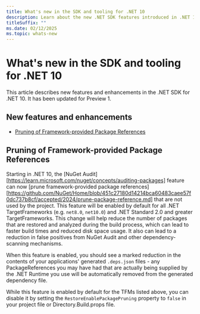 ```yaml
---
title: What's new in the SDK and tooling for .NET 10
description: Learn about the new .NET SDK features introduced in .NET 10.
titleSuffix: ""
ms.date: 02/12/2025
ms.topic: whats-new
---
```


# What's new in the SDK and tooling for .NET 10

This article describes new features and enhancements in the .NET SDK for .NET 10. It has been updated for Preview 1.

## New features and enhancements

- [Pruning of Framework-provided Package References](#pruning-of-framework-provided-package-references)

## Pruning of Framework-provided Package References

Starting in .NET 10, the [NuGet Audit][https://learn.microsoft.com/nuget/concepts/auditing-packages] feature can now [prune framework-provided package references][https://github.com/NuGet/Home/blob/451c27180d14214bca60483caee57f0dc737b8cf/accepted/2024/prune-package-reference.md] that are not used by the project. This feature will be enabled by default for all .NET TargetFrameworks (e.g. `net8.0`, `net10.0`) and .NET Standard 2.0 and greater TargetFrameworks. This change will help reduce the number of packages that are restored and analyzed during the build process, which can lead to faster build times and reduced disk space usage. It also can lead to a reduction in false positives from NuGet Audit and other dependency-scanning mechanisms.

When this feature is enabled, you should see a marked reduction in the contents of your applications' generated `.deps.json` files - any PackageReferences you may have had that are actually being supplied by the .NET Runtime you use will be automatically removed from the generated dependency file.

While this feature is enabled by default for the TFMs listed above, you can disable it by setting the `RestoreEnablePackagePruning` property to `false` in your project file or Directory.Build.props file.
